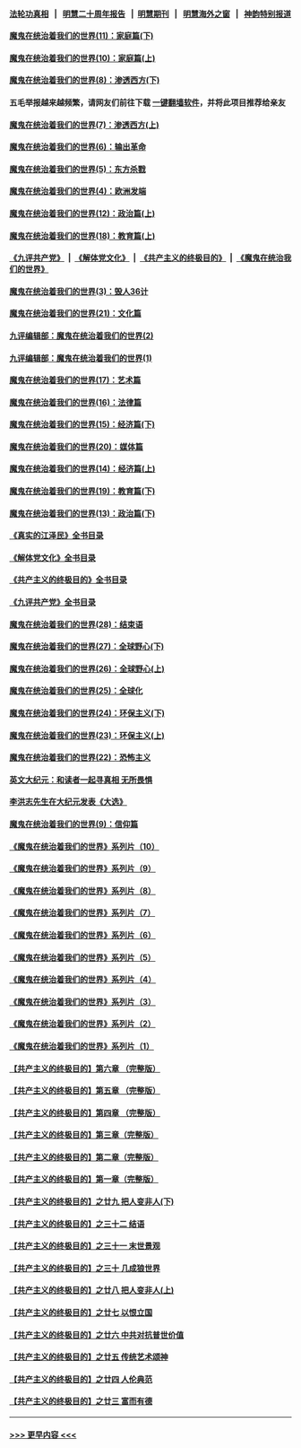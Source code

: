 #### [法轮功真相](https://github.com/gfw-breaker/truth/blob/master/README.md?t=0) &nbsp;&nbsp;|&nbsp;&nbsp; [明慧二十周年报告](https://github.com/gfw-breaker/mh-reports/blob/master/README.md?t=0) &nbsp;&nbsp;|&nbsp;&nbsp;[明慧期刊](https://github.com/gfw-breaker/mh-qikan) &nbsp;&nbsp;|&nbsp;&nbsp; [明慧海外之窗](https://github.com/gfw-breaker/mh-news/blob/master/README.md?t=0) &nbsp;&nbsp;|&nbsp;&nbsp; [神韵特别报道](https://github.com/gfw-breaker/mh-news/blob/master/shenyun.md?t=0)
#### [魔鬼在统治着我们的世界(11)：家庭篇(下)](../pages/nsc422/n10440961.md?t=12010101) 
#### [魔鬼在统治着我们的世界(10)：家庭篇(上)](../pages/nsc422/n10435448.md?t=12010101) 
#### [魔鬼在统治着我们的世界(8)：渗透西方(下)](../pages/nsc422/n10429603.md?t=12010101) 
#### 五毛举报越来越频繁，请网友们前往下载 [一键翻墙软件](https://github.com/gfw-breaker/ssr-accounts)，并将此项目推荐给亲友
#### [魔鬼在统治着我们的世界(7)：渗透西方(上)](../pages/nsc422/n10426013.md?t=12010101) 
#### [魔鬼在统治着我们的世界(6)：输出革命](../pages/nsc422/n10421536.md?t=12010101) 
#### [魔鬼在统治着我们的世界(5)：东方杀戮](../pages/nsc422/n10417707.md?t=12010101) 
#### [魔鬼在统治着我们的世界(4)：欧洲发端](../pages/nsc422/n10414890.md?t=12010101) 
#### [魔鬼在统治着我们的世界(12)：政治篇(上)](../pages/nsc422/n10444576.md?t=12010101) 
#### [魔鬼在统治着我们的世界(18)：教育篇(上)](../pages/nsc422/n10526970.md?t=12010101) 
#### [《九评共产党》](https://github.com/begood0513/9ping.md/blob/master/README.md) &nbsp;|&nbsp; [《解体党文化》](../../../../jtdwh.md/blob/master/README.md)  &nbsp;|&nbsp; [《共产主义的终极目的》](../../../../gczydzjmd.md/blob/master/README.md) &nbsp;|&nbsp; [《魔鬼在统治我们的世界》](../../../../mgztzwmdsj.md/blob/master/README.md) 
#### [魔鬼在统治着我们的世界(3)：毁人36计](../pages/nsc422/n10411583.md?t=12010101) 
#### [魔鬼在统治着我们的世界(21)：文化篇](../pages/nsc422/n10597706.md?t=12010101) 
#### [九评编辑部：魔鬼在统治着我们的世界(2)](../pages/nsc422/n10410036.md?t=12010101) 
#### [九评编辑部：魔鬼在统治着我们的世界(1)](../pages/nsc422/n10406825.md?t=12010101) 
#### [魔鬼在统治着我们的世界(17)：艺术篇](../pages/nsc422/n10499093.md?t=12010101) 
#### [魔鬼在统治着我们的世界(16)：法律篇](../pages/nsc422/n10485969.md?t=12010101) 
#### [魔鬼在统治着我们的世界(15)：经济篇(下)](../pages/nsc422/n10469975.md?t=12010101) 
#### [魔鬼在统治着我们的世界(20)：媒体篇](../pages/nsc422/n10586579.md?t=12010101) 
#### [魔鬼在统治着我们的世界(14)：经济篇(上)](../pages/nsc422/n10457370.md?t=12010101) 
#### [魔鬼在统治着我们的世界(19)：教育篇(下)](../pages/nsc422/n10564808.md?t=12010101) 
#### [魔鬼在统治着我们的世界(13)：政治篇(下)](../pages/nsc422/n10448270.md?t=12010101) 
#### [《真实的江泽民》全书目录](../pages/nsc422/n13721399.md?t=12010101) 
#### [《解体党文化》全书目录](../pages/nsc422/n13721157.md?t=12010101) 
#### [《共产主义的终极目的》全书目录](../pages/nsc422/n13721048.md?t=12010101) 
#### [《九评共产党》全书目录](../pages/nsc422/n13708085.md?t=12010101) 
#### [魔鬼在统治着我们的世界(28)：结束语](../pages/nsc422/n10936246.md?t=12010101) 
#### [魔鬼在统治着我们的世界(27)：全球野心(下)](../pages/nsc422/n10928319.md?t=12010101) 
#### [魔鬼在统治着我们的世界(26)：全球野心(上)](../pages/nsc422/n10900318.md?t=12010101) 
#### [魔鬼在统治着我们的世界(25)：全球化](../pages/nsc422/n10788205.md?t=12010101) 
#### [魔鬼在统治着我们的世界(24)：环保主义(下)](../pages/nsc422/n10695307.md?t=12010101) 
#### [魔鬼在统治着我们的世界(23)：环保主义(上)](../pages/nsc422/n10688613.md?t=12010101) 
#### [魔鬼在统治着我们的世界(22)：恐怖主义](../pages/nsc422/n10614727.md?t=12010101) 
#### [英文大纪元：和读者一起寻真相 无所畏惧](../pages/nsc422/n12542027.md?t=12010101) 
#### [李洪志先生在大纪元发表《大选》](../pages/nsc422/n12534746.md?t=12010101) 
#### [魔鬼在统治着我们的世界(9)：信仰篇](../pages/nsc422/n10432159.md?t=12010101) 
#### [《魔鬼在统治着我们的世界》系列片（10）](../pages/nsc422/n12292670.md?t=12010101) 
#### [《魔鬼在统治着我们的世界》系列片（9）](../pages/nsc422/n12290859.md?t=12010101) 
#### [《魔鬼在统治着我们的世界》系列片（8）](../pages/nsc422/n12287445.md?t=12010101) 
#### [《魔鬼在统治着我们的世界》系列片（7）](../pages/nsc422/n12283425.md?t=12010101) 
#### [《魔鬼在统治着我们的世界》系列片（6）](../pages/nsc422/n12282314.md?t=12010101) 
#### [《魔鬼在统治着我们的世界》系列片（5）](../pages/nsc422/n12281419.md?t=12010101) 
#### [《魔鬼在统治着我们的世界》系列片（4）](../pages/nsc422/n12274024.md?t=12010101) 
#### [《魔鬼在统治着我们的世界》系列片（3）](../pages/nsc422/n12271322.md?t=12010101) 
#### [《魔鬼在统治着我们的世界》系列片（2）](../pages/nsc422/n12269049.md?t=12010101) 
#### [《魔鬼在统治着我们的世界》系列片（1）](../pages/nsc422/n12267575.md?t=12010101) 
#### [【共产主义的终极目的】第六章 （完整版）](../pages/nsc422/n11428913.md?t=12010101) 
#### [【共产主义的终极目的】第五章 （完整版）](../pages/nsc422/n11428912.md?t=12010101) 
#### [【共产主义的终极目的】第四章 （完整版）](../pages/nsc422/n11428907.md?t=12010101) 
#### [【共产主义的终极目的】第三章（完整版）](../pages/nsc422/n11428848.md?t=12010101) 
#### [【共产主义的终极目的】第二章（完整版）](../pages/nsc422/n11428831.md?t=12010101) 
#### [【共产主义的终极目的】第一章（完整版）](../pages/nsc422/n11417651.md?t=12010101) 
#### [【共产主义的终极目的】之廿九 把人变非人(下)](../pages/nsc422/n11344140.md?t=12010101) 
#### [【共产主义的终极目的】之三十二 结语](../pages/nsc422/n11360535.md?t=12010101) 
#### [【共产主义的终极目的】之三十一 末世景观](../pages/nsc422/n11351129.md?t=12010101) 
#### [【共产主义的终极目的】之三十 几成狼世界](../pages/nsc422/n11348280.md?t=12010101) 
#### [【共产主义的终极目的】之廿八 把人变非人(上)](../pages/nsc422/n11340492.md?t=12010101) 
#### [【共产主义的终极目的】之廿七 以恨立国](../pages/nsc422/n11336944.md?t=12010101) 
#### [【共产主义的终极目的】之廿六 中共对抗普世价值](../pages/nsc422/n11324785.md?t=12010101) 
#### [【共产主义的终极目的】之廿五 传统艺术颂神](../pages/nsc422/n11296396.md?t=12010101) 
#### [【共产主义的终极目的】之廿四 人伦典范](../pages/nsc422/n11296397.md?t=12010101) 
#### [【共产主义的终极目的】之廿三 富而有德](../pages/nsc422/n11283598.md?t=12010101) 

----
#### [ >>> 更早内容 <<< ](../indexes/nsc422-earlier.md)
